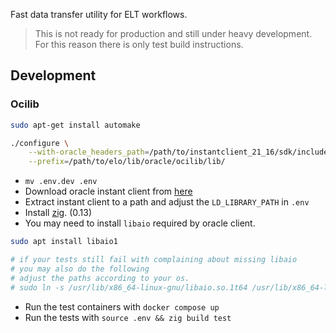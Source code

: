 Fast data transfer utility for ELT workflows.


> This is not ready for production and still under heavy development.
> For this reason there is only test build instructions.

## Development

### Ocilib
```sh
sudo apt-get install automake

./configure \
    --with-oracle_headers_path=/path/to/instantclient_21_16/sdk/include \
    --prefix=/path/to/elo/lib/oracle/ocilib/lib/
```

- `mv .env.dev .env`
- Download oracle instant client from [here](https://www.oracle.com/database/technologies/instant-client/downloads.html)
- Extract instant client to a path and adjust the `LD_LIBRARY_PATH` in `.env`
- Install [zig](https://ziglang.org). (0.13)
- You may need to install `libaio` required by oracle client.

```sh
sudo apt install libaio1

# if your tests still fail with complaining about missing libaio
# you may also do the following
# adjust the paths according to your os.
# sudo ln -s /usr/lib/x86_64-linux-gnu/libaio.so.1t64 /usr/lib/x86_64-linux-gnu/libaio.so.1\
```

- Run the test containers with `docker compose up`
- Run the tests with `source .env && zig build test`



